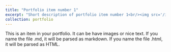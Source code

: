 ```yaml
---
title: "Portfolio item number 1"
excerpt: "Short description of portfolio item number 1<br/><img src='/images/shellfish.png'>"
collection: portfolio
---
```


This is an item in your portfolio. It can be have images or nice text. If you name the file .md, it will be parsed as markdown. If you name the file .html, it will be parsed as HTML. 
